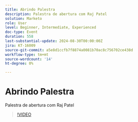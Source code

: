 ```yaml
---
title: Abrindo Palestra
description: Palestra de abertura com Raj Patel
solution: Marketo
role: User
level: Beginner, Intermediate, Experienced
doc-type: Event
duration: 558
last-substantial-update: 2024-08-30T00:00:00Z
jira: KT-16009
source-git-commit: a5e8d1ccfb7f8874a0081b70ac8c756702ce438d
workflow-type: tm+mt
source-wordcount: '14'
ht-degree: 0%

---
```



# Abrindo Palestra

Palestra de abertura com Raj Patel

>[!VIDEO](https://video.tv.adobe.com/v/3432957/?learn=on)
